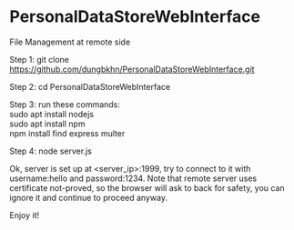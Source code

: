 # PersonalDataStoreWebInterface

File Management at remote side <br />

Step 1: git clone https://github.com/dungbkhn/PersonalDataStoreWebInterface.git <br />
 
Step 2: cd PersonalDataStoreWebInterface <br />

Step 3: run these commands: <br />
sudo apt install nodejs <br />
sudo apt install npm <br />
npm install find express multer <br />
        
Step 4: node server.js  <br />       
        
Ok, server is set up at <server_ip>:1999, try to connect to it with username:hello and password:1234. Note that remote server uses certificate not-proved, so the browser will ask to back for safety, you can ignore it and continue to proceed anyway. <br />

Enjoy it!
